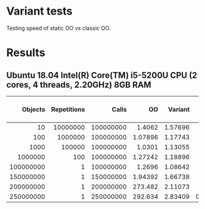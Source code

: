 # Variant tests

Testing speed of static OO vs classic OO.

# Results
## Ubuntu 18.04 Intel(R) Core(TM) i5-5200U CPU (2 cores, 4 threads, 2.20GHz) 8GB RAM
|Objects | Repetitions | Calls| OO | Variant | Ratio [variant / oo] |
|---------------:|---------------:|---------------:|---------------:|---------------:|---------------:|
|          10 |   10000000 |  100000000 |     1.4062 |    1.57696 |    1.12144 |
|         100 |    1000000 |  100000000 |    1.07896 |    1.17743 |    1.09126 |
|        1000 |     100000 |  100000000 |     1.0301 |    1.13055 |    1.09751 |
|     1000000 |        100 |  100000000 |    1.27242 |    1.18896 |    0.93441 |
|   100000000 |          1 |  100000000 |     1.2696 |    1.08642 |   0.855722 |
|   150000000 |          1 |  150000000 |    1.94392 |    1.66738 |    0.85774 |
|   200000000 |          1 |  200000000 |    273.482 |    2.11073 |   0.007718 |
|   250000000 |          1 |  250000000 |    292.634 |    2.83409 | 0.00968478 |
